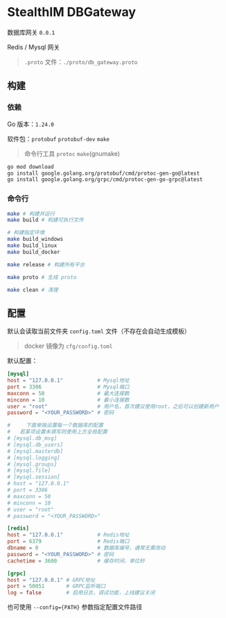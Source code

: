 # StealthIM DBGateway

数据库网关 `0.0.1`

Redis / Mysql 网关

> `.proto` 文件：`./proto/db_gateway.proto`

## 构建

### 依赖

Go 版本：`1.24.0`

软件包：`protobuf` `protobuf-dev` `make`

> 命令行工具 `protoc` `make`(gnumake)

```bash
go mod download
go install google.golang.org/protobuf/cmd/protoc-gen-go@latest
go install google.golang.org/grpc/cmd/protoc-gen-go-grpc@latest
```

### 命令行

```bash
make # 构建并运行
make build # 构建可执行文件

# 构建指定环境
make build_windows
make build_linux
make build_docker

make release # 构建所有平台

make proto # 生成 proto

make clean # 清理
```

## 配置

默认会读取当前文件夹 `config.toml` 文件（不存在会自动生成模板）

> docker 镜像为 `cfg/config.toml`

默认配置：

```toml
[mysql]
host = "127.0.0.1"           # Mysql地址
port = 3306                  # Mysql端口
maxconn = 50                 # 最大连接数
minconn = 10                 # 最小连接数
user = "root"                # 用户名，首次建议使用root，之后可以创建新用户
password = "<YOUR_PASSWORD>" # 密码

#     下面单独设置每一个数据库的配置
#   若某项设置未填写则使用上方全局配置
# [mysql.db_msg]
# [mysql.db_users]
# [mysql.masterdb]
# [mysql.logging]
# [mysql.groups]
# [mysql.file]
# [mysql.session]
# host = "127.0.0.1"
# port = 3306
# maxconn = 50
# minconn = 10
# user = "root"
# password = "<YOUR_PASSWORD>"

[redis]
host = "127.0.0.1"           # Redis地址
port = 6379                  # Redis端口
dbname = 0                   # 数据库编号，通常无需改动
password = "<YOUR_PASSWORD>" # 密码
cachetime = 3600             # 缓存时间，单位秒

[grpc]
host = "127.0.0.1" # GRPC地址
port = 50051       # GRPC监听端口
log = false        # 启用日志，调试功能，上线建议关闭
```

也可使用 `--config={PATH}` 参数指定配置文件路径

